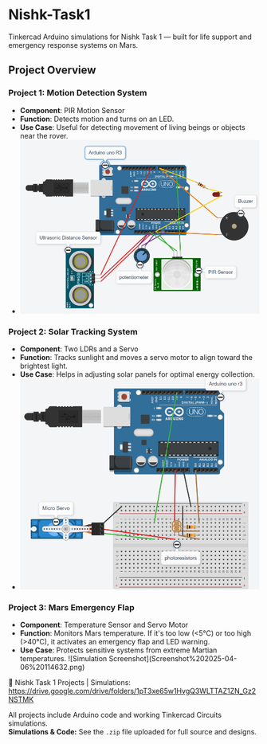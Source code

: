 # Nishk-Task1

Tinkercad Arduino simulations for Nishk Task 1 — built for life support and emergency response systems on Mars.

## Project Overview

###  Project 1: Motion Detection System
- **Component**: PIR Motion Sensor  
- **Function**: Detects motion and turns on an LED.  
- **Use Case**: Useful for detecting movement of living beings or objects near the rover.
- ![Motion Detection System](Screenshot%202025-04-05%20210648.png)

###  Project 2: Solar Tracking System
- **Component**: Two LDRs and a Servo  
- **Function**: Tracks sunlight and moves a servo motor to align toward the brightest light.  
- **Use Case**: Helps in adjusting solar panels for optimal energy collection.
- ![Solar Tracking System](Screenshot%202025-04-05%20211051.png)

###  Project 3: Mars Emergency Flap
- **Component**: Temperature Sensor and Servo Motor  
- **Function**: Monitors Mars temperature. If it's too low (<5°C) or too high (>40°C), it activates an emergency flap and LED warning.  
- **Use Case**: Protects sensitive systems from extreme Martian temperatures.
  ![Simulation Screenshot\](Screenshot%202025-04-06%20114632.png)

 📎 Nishk Task 1 Projects | Simulations: https://drive.google.com/drive/folders/1pT3xe65w1HvgQ3WLTTAZ1ZN_Gz2NSTMK


All projects include Arduino code and working Tinkercad Circuits simulations.  
**Simulations & Code:** See the `.zip` file uploaded for full source and designs.
